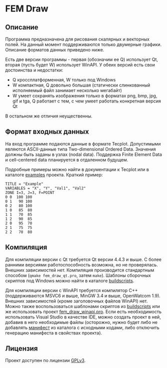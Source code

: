 # FEM Draw
## Описание
Программа предназначена для рисования скалярных и векторных полей. На данный момент поддерживаются только двумерные графики. Описание форматов данных приведено ниже.

Есть две версии программы - первая (обозначим ее Q) использует Qt, вторая (пусть будет W) использует WinAPI. У обеих версий есть свои достоинства и недостатки:

* Q кроссплатформенная, W только под Windows
* W компактная, Q довольно большая (статически слинкованный исполняемый файл занимает несколько мегабайт)
* W умеет сохранять изображения только в форматах png, bmp, jpg, gif и tga, Q работает с тем, с чем умеет работать конкретная версия Qt

В остальном же отличия неущественны.

## Формат входных данных
На вход программе подаются данные в формате Tecplot. Допустимыми являются ASCII-данные типа Two-dimensional Ordered Data. Значения должны быть заданы в узлах (nodal data). Поддержка Finite Element Data и cell-centered data планируется в отдаленном будущем.

Подробные примеры можно найти в документации к Tecplot или в каталоге [examples](examples/) проекта. Краткий пример:
```
TITLE = "Example"
VARIABLES = "X", "Y", "Val1", "Val2"
ZONE I=3, J=3, F=POINT
0 0  100 100
0 1   90 100
0 2   80 100
1 0   85  80
1 1   70  85
1 2   90  85
2 0   95  70
2 1   75  75
2 2   70  80
```

## Компиляция
Для компиляции версии с Qt требуется Qt версии 4.4.3 и выше. С более ранними версиями работоспособность возможна, но не проверялась. Внешних зависимостей нет. Компиляция производится стандартным способом (`qmake fem_draw_qt.pro`, затем `make`). Шаблоны сборочных скриптов под Windows можно найти в каталоге [buildscripts](buildscripts/).

Для компиляции версии с WinAPI требуется компилятор C++ (поддерживаются MSVC6 и выше, MinGW 3.4 и выше, OpenWatcom 1.9). Внешних зависимостей (кроме заголовочных файлов WinAPI) нет. Можно также воспользоваться шаблонами скриптов из [buildscripts](buildscripts/) или же использовать проект [fem_draw_winapi.pro](fem_draw_winapi.pro). Если есть необходимость использовать Visual Studio в качестве IDE, можно создать проект в ней, добавив в него необходимые файлы (осторожно, нужно будет либо не добавлять [манифест](src_winapi/manifest.manifest) из каталога с исходными кодами, либо отключить генерацию манифеста в свойствах проекта).

## Лицензия
Проект доступен по лицензии [GPLv3](COPYING).

